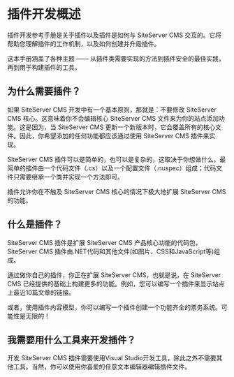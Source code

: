 # 插件开发概述

插件开发参考手册是关于插件以及插件是如何与 SiteServer CMS 交互的。它将帮助您理解插件的工作机制，以及如何创建并升级插件。

这本手册涵盖了各种主题 —— 从插件类需要实现的方法到插件安全的最佳实践，再到用于构建插件的工具。

## 为什么需要插件？

如果 SiteServer CMS 开发中有一个基本原则，那就是：不要修改 SiteServer CMS 核心。这意味着你不会编辑核心 SiteServer CMS 文件来为你的站点添加功能。这是因为，当 SiteServer CMS 更新一个新版本时，它会覆盖所有的核心文件。因此，你希望添加的任何功能都应该通过使用 SiteServer CMS 插件来实现。

SiteServer CMS 插件可以是简单的，也可以是复杂的，这取决于你想做什么。最简单的插件由一个代码文件（.cs）以及一个配置文件（.nuspec）组成；代码文件只需要继承一个类并实现一个方法即可。

插件允许你在不触及 SiteServer CMS 核心的情况下极大地扩展 SiteServer CMS 的功能。

## 什么是插件？

SiteServer CMS 插件是扩展 SiteServer CMS 产品核心功能的代码包，SiteServer CMS 插件由.NET代码和其他文件(如图片、CSS和JavaScript等)组成。

通过做你自己的插件，你正在扩展 SiteServer CMS，也就是说，在 SiteServer CMS 已经提供的基础上构建更多的功能。例如，您可以编写一个插件来显示站点上最近10篇文章的链接。

或者，使用插件内容模型，你可以编写一个插件创建一个功能齐全的票务系统。可能性是无限的！

## 我需要用什么工具来开发插件？

开发 SiteServer CMS 插件需要使用Visual Studio开发工具，除此之外不需要其他工具。当然，你可以使用你喜爱的任意文本编辑器编辑插件文件。